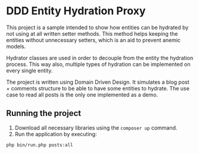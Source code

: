 # DDD Entity Hydration Proxy

This project is a sample intended to show how entities can be hydrated by not using at all written setter methods. This method helps keeping the entities without unnecessary setters, which is an aid to prevent anemic models.

Hydrator classes are used in order to decouple from the entity the hydration process. This way also, multiple types of hydration can be implemented on every single entity.

The project is written using Domain Driven Design. It simulates a blog post + comments structure to be able to have some entities to hydrate. The use case to read all posts is the only one implemented as a demo.

## Running the project
1. Download all necessary libraries using the `composer up` command.
2. Run the application by executing:
```
php bin/run.php posts:all
```